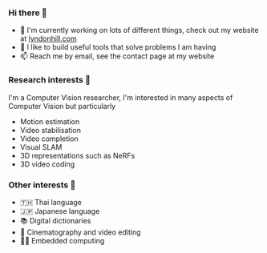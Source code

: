 ### Hi there 👋

- 🚀 I'm currently working on lots of different things, check out my website at [lyndonhill.com](http://lyndonhill.com)
- 🔧 I like to build useful tools that solve problems I am having
- 📫 Reach me by email, see the contact page at my website

### Research interests 🔭
I'm a Computer Vision researcher, I'm interested in many aspects of Computer Vision but particularly
- Motion estimation
- Video stabilisation
- Video completion
- Visual SLAM
- 3D representations such as NeRFs
- 3D video coding

### Other interests 🤔
- 🇹🇭 Thai language
- 🇯🇵 Japanese language
- 📚 Digital dictionaries
- 🎥 Cinematography and video editing
- 👨‍💻 Embedded computing

<!--
**mukoan/mukoan** is a ✨ _special_ ✨ repository because its `README.md` (this file) appears on your GitHub profile.

Here are some ideas to get you started:

- 🔭 I’m currently working on ...
- 🌱 I’m currently learning ...
- 👯 I’m looking to collaborate on ...
- 🤔 I’m looking for help with ...
- 💬 Ask me about ...
- 📫 How to reach me: ...
- 😄 Pronouns: ...
- ⚡ Fun fact: ...
-->
